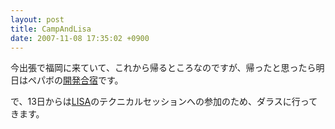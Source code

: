 ```yaml
---
layout: post
title: CampAndLisa
date: 2007-11-08 17:35:02 +0900
---
```



今出張で福岡に来ていて、これから帰るところなのですが、帰ったと思ったら明日はペパボの[開発合宿](http://www.paperboy.co.jp/next/osan/)です。

で、13日からは[LISA](http://www.usenix.org/events/lisa07/)のテクニカルセッションへの参加のため、ダラスに行ってきます。


